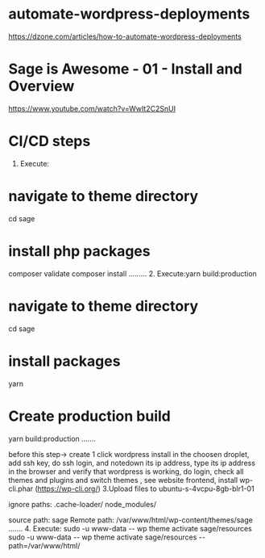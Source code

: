 # automate-wordpress-deployments

https://dzone.com/articles/how-to-automate-wordpress-deployments

# Sage is Awesome - 01 - Install and Overview
https://www.youtube.com/watch?v=WwIt2C2SnUI

# CI/CD steps
1. Execute:
# navigate to theme directory
cd sage

# install php packages
composer validate
composer install
.........
2. Execute:yarn build:production
# navigate to theme directory
cd sage

# install packages
yarn

# Create production build
yarn build:production
.......

before this step-> create 1 click wordpress install in the choosen droplet, add ssh key, do ssh login, and notedown its ip address, type its ip address in the browser and verify that wordpress is working, do login, check all themes and plugins and switch themes , see website frontend, install wp-cli.phar (https://wp-cli.org/)
3.Upload files to ubuntu-s-4vcpu-8gb-blr1-01

ignore paths: 
.cache-loader/
node_modules/

source path: sage
Remote path: /var/www/html/wp-content/themes/sage
.......
4. Execute: sudo -u www-data -- wp theme activate sage/resources
sudo -u www-data -- wp theme activate sage/resources --path=/var/www/html/


